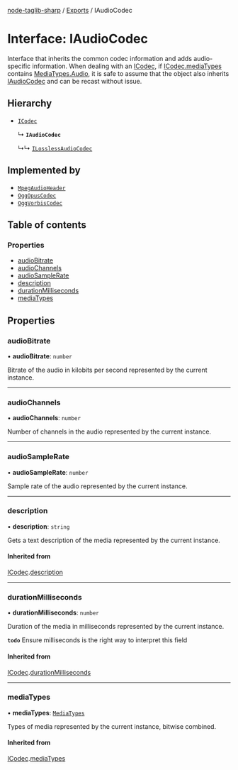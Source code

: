 [node-taglib-sharp](../README.md) / [Exports](../modules.md) / IAudioCodec

# Interface: IAudioCodec

Interface that inherits the common codec information and adds audio-specific information.
When dealing with an [ICodec](ICodec.md), if [ICodec.mediaTypes](ICodec.md#mediatypes) contains
[MediaTypes.Audio](../enums/MediaTypes.md#audio), it is safe to assume that the object also inherits [IAudioCodec](IAudioCodec.md)
and can be recast without issue.

## Hierarchy

- [`ICodec`](ICodec.md)

  ↳ **`IAudioCodec`**

  ↳↳ [`ILosslessAudioCodec`](ILosslessAudioCodec.md)

## Implemented by

- [`MpegAudioHeader`](../classes/MpegAudioHeader.md)
- [`OggOpusCodec`](../classes/OggOpusCodec.md)
- [`OggVorbisCodec`](../classes/OggVorbisCodec.md)

## Table of contents

### Properties

- [audioBitrate](IAudioCodec.md#audiobitrate)
- [audioChannels](IAudioCodec.md#audiochannels)
- [audioSampleRate](IAudioCodec.md#audiosamplerate)
- [description](IAudioCodec.md#description)
- [durationMilliseconds](IAudioCodec.md#durationmilliseconds)
- [mediaTypes](IAudioCodec.md#mediatypes)

## Properties

### audioBitrate

• **audioBitrate**: `number`

Bitrate of the audio in kilobits per second represented by the current instance.

___

### audioChannels

• **audioChannels**: `number`

Number of channels in the audio represented by the current instance.

___

### audioSampleRate

• **audioSampleRate**: `number`

Sample rate of the audio represented by the current instance.

___

### description

• **description**: `string`

Gets a text description of the media represented by the current instance.

#### Inherited from

[ICodec](ICodec.md).[description](ICodec.md#description)

___

### durationMilliseconds

• **durationMilliseconds**: `number`

Duration of the media in milliseconds represented by the current instance.

**`todo`** Ensure milliseconds is the right way to interpret this field

#### Inherited from

[ICodec](ICodec.md).[durationMilliseconds](ICodec.md#durationmilliseconds)

___

### mediaTypes

• **mediaTypes**: [`MediaTypes`](../enums/MediaTypes.md)

Types of media represented by the current instance, bitwise combined.

#### Inherited from

[ICodec](ICodec.md).[mediaTypes](ICodec.md#mediatypes)
